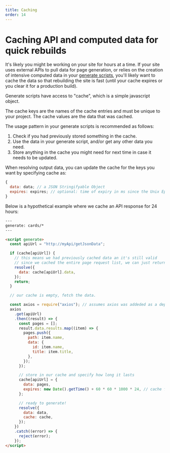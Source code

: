 ```yaml
---
title: Caching
order: 14
---
```


# Caching API and computed data for quick rebuilds

It's likely you might be working on your site for hours at a time. If your site uses external APIs to pull data for page generation, or relies on the creation of intensive computed data in your [generate scripts](/templates/generateScript/), you'll likely want to cache the data so that rebuilding the site is fast (until your cache expires or you clear it for a production build).

Generate scripts have access to "cache", which is a simple javascript object.

The cache keys are the names of the cache entries and must be unique to your project.
The cache values are the data that was cached.

The usage pattern in your generate scripts is recommended as follows:

1. Check if you had previously stored something in the cache.
2. Use the data in your generate script, and/or get any other data you need.
3. Store anything in the cache you might need for next time in case it needs to be updated.

When resolving output data, you can update the cache for the keys you want by specifying cache as:

```javascript
{
  data: data; // a JSON Stringifyable Object
  expires: expires; // optional: time of expiry in ms since the Unix Epoch.
}
```

Below is a hypothetical example where we cache an API response for 24 hours:

```html
---
generate: cards/*
---

<script generate>
  const apiUrl = "http://myApi/getJsonData";

  if (cache[apiUrl]) {
    // this means we had previously cached data an it's still valid
    // since we cached the entire page request list, we can just return it now
    resolve({
      data: cache[apiUrl].data,
    });
    return;
  }

  // our cache is empty, fetch the data.

  const axios = require("axios"); // assumes axios was addeded as a dependency in your project
  axios
    .get(apiUrl)
    .then((result) => {
      const pages = [];
      result.data.results.map((item) => {
        pages.push({
          path: item.name,
          data: {
            id: item.name,
            title: item.title,
          },
        });
      });

      // store in our cache and specify how long it lasts
      cache[apiUrl] = {
        data: pages,
        expires: new Date().getTime() + 60 * 60 * 1000 * 24, // cache for 24 hours from now
      };

      // ready to generate!
      resolve({
        data: data,
        cache: cache,
      });
    })
    .catch((error) => {
      reject(error);
    });
</script>
```
